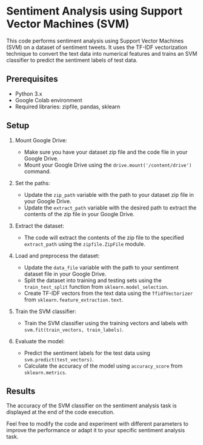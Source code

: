 # Sentiment Analysis using Support Vector Machines (SVM)

This code performs sentiment analysis using Support Vector Machines (SVM) on a dataset of sentiment tweets. It uses the TF-IDF vectorization technique to convert the text data into numerical features and trains an SVM classifier to predict the sentiment labels of test data.

## Prerequisites

- Python 3.x
- Google Colab environment
- Required libraries: zipfile, pandas, sklearn

## Setup

1. Mount Google Drive:
   - Make sure you have your dataset zip file and the code file in your Google Drive.
   - Mount your Google Drive using the `drive.mount('/content/drive')` command.

2. Set the paths:
   - Update the `zip_path` variable with the path to your dataset zip file in your Google Drive.
   - Update the `extract_path` variable with the desired path to extract the contents of the zip file in your Google Drive.

3. Extract the dataset:
   - The code will extract the contents of the zip file to the specified `extract_path` using the `zipfile.ZipFile` module.

4. Load and preprocess the dataset:
   - Update the `data_file` variable with the path to your sentiment dataset file in your Google Drive.
   - Split the dataset into training and testing sets using the `train_test_split` function from `sklearn.model_selection`.
   - Create TF-IDF vectors from the text data using the `TfidfVectorizer` from `sklearn.feature_extraction.text`.

5. Train the SVM classifier:
   - Train the SVM classifier using the training vectors and labels with `svm.fit(train_vectors, train_labels)`.

6. Evaluate the model:
   - Predict the sentiment labels for the test data using `svm.predict(test_vectors)`.
   - Calculate the accuracy of the model using `accuracy_score` from `sklearn.metrics`.

## Results

The accuracy of the SVM classifier on the sentiment analysis task is displayed at the end of the code execution.

Feel free to modify the code and experiment with different parameters to improve the performance or adapt it to your specific sentiment analysis task.

